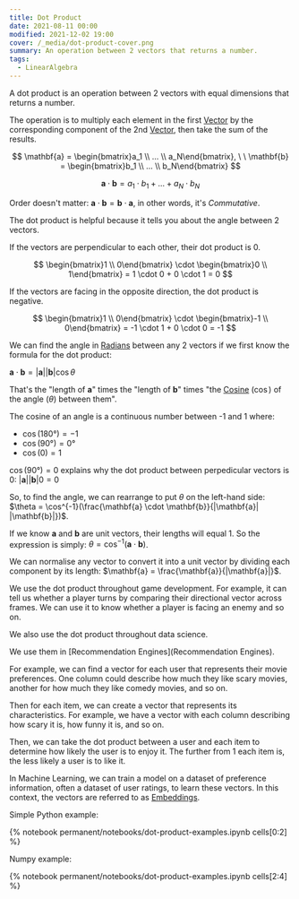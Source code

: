 ```yaml
---
title: Dot Product
date: 2021-08-11 00:00
modified: 2021-12-02 19:00
cover: /_media/dot-product-cover.png
summary: An operation between 2 vectors that returns a number.
tags:
  - LinearAlgebra
---
```


A dot product is an operation between 2 vectors with equal dimensions that returns a number.

The operation is to multiply each element in the first [Vector](vector.md) by the corresponding component of the 2nd [Vector](vector.md), then take the sum of the results.

$$
\mathbf{a} = \begin{bmatrix}a_1 \\ ... \\ a_N\end{bmatrix},  \ \  \mathbf{b} = \begin{bmatrix}b_1 \\ ... \\ b_N\end{bmatrix}
$$

$$
\mathbf{a} \cdot \mathbf{b} = a_1 \cdot b_1 + ... + a_N \cdot b_N
$$

Order doesn't matter: $\mathbf{a} \cdot \mathbf{b} = \mathbf{b} \cdot \mathbf{a}$, in other words, it's *Commutative*.

The dot product is helpful because it tells you about the angle between 2 vectors.

If the vectors are perpendicular to each other, their dot product is 0.

$$
\begin{bmatrix}1 \\ 0\end{bmatrix} \cdot \begin{bmatrix}0 \\ 1\end{bmatrix} = 1 \cdot 0 + 0 \cdot 1 = 0
$$

If the vectors are facing in the opposite direction, the dot product is negative.

$$
\begin{bmatrix}1 \\ 0\end{bmatrix} \cdot \begin{bmatrix}-1 \\ 0\end{bmatrix} = -1 \cdot 1 + 0 \cdot 0 = -1
$$

We can find the angle in [Radians](radians.md) between any 2 vectors if we first know the formula for the dot product:

$\mathbf{a} \cdot \mathbf{b} = |\mathbf{a}| |\mathbf{b}| \cos\theta$

That's the "length of $\mathbf{a}$" times the "length of $\mathbf{b}$" times "the [Cosine](Cosine) ($\cos$) of the angle ($\theta$) between them".

The cosine of an angle is a continuous number between -1 and 1 where:

* $\cos(180°) = -1$
* $\cos(90°) = 0°$
* $\cos(0) = 1$

$\cos(90°) = 0$ explains why the dot product between perpedicular vectors is 0: $|\mathbf{a}| |\mathbf{b}| 0 = 0$

So, to find the angle, we can rearrange to put $\theta$ on the left-hand side: $\theta = \cos^{-1}(\frac{\mathbf{a} \cdot \mathbf{b}}{|\mathbf{a}| |\mathbf{b}|})$.

If we know $\mathbf{a}$ and $\mathbf{b}$ are unit vectors, their lengths will equal 1. So the expression is simply: $\theta = \cos^{-1}(\mathbf{a} \cdot \mathbf{b})$.

We can normalise any vector to convert it into a unit vector by dividing each component by its length: $\mathbf{a} = \frac{\mathbf{a}}{|\mathbf{a}|}$.

We use the dot product throughout game development. For example, it can tell us whether a player turns by comparing their directional vector across frames. We can use it to know whether a player is facing an enemy and so on.

We also use the dot product throughout data science.

We use them in [Recommendation Engines](Recommendation Engines).

For example, we can find a vector for each user that represents their movie preferences. One column could describe how much they like scary movies, another for how much they like comedy movies, and so on.

Then for each item, we can create a vector that represents its characteristics. For example, we have a vector with each column describing how scary it is, how funny it is, and so on.

Then, we can take the dot product between a user and each item to determine how likely the user is to enjoy it. The further from 1 each item is, the less likely a user is to like it.

In Machine Learning, we can train a model on a dataset of preference information, often a dataset of user ratings, to learn these vectors. In this context, the vectors are referred to as [Embeddings](Embeddings).

Simple Python example:

{% notebook permanent/notebooks/dot-product-examples.ipynb cells[0:2] %}

Numpy example:

{% notebook permanent/notebooks/dot-product-examples.ipynb cells[2:4] %}
